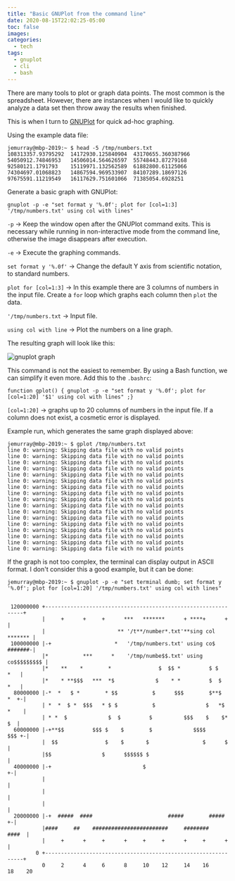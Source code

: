 ```yaml
---
title: "Basic GNUPlot from the command line"
date: 2020-08-15T22:02:25-05:00
toc: false
images:
categories:
  - tech
tags: 
  - gnuplot
  - cli
  - bash
---
```


There are many tools to plot or graph data points.  The most common is the spreadsheet.   However, there are instances when I would like to quickly analyze a data set then throw away the results when finished.  

This is when I turn to [GNUPlot](http://www.gnuplot.info/) for quick ad-hoc graphing.

Using the example data file:

```
jemurray@mbp-2019:~ $ head -5 /tmp/numbers.txt
108313357.93795292	14172930.125840904	43170655.360387966
54050912.74846953	14506014.564626597	55748443.87279168
92580121.1791793	15119971.132562589	61882800.61125066
74304697.01068823	14867594.969533907	84107289.18697126
97675591.11219549	16117629.751601066	71385054.6928251
```

Generate a basic graph with GNUPlot:

```
gnuplot -p -e "set format y '%.0f'; plot for [col=1:3] '/tmp/numbers.txt' using col with lines"
```

`-p` -> Keep the window open after the GNUPlot command exits.  This is necessary while running in non-interactive mode from the command line, otherwise the image disappears after execution.

`-e` -> Execute the graphing commands.

`set format y '%.0f'` -> Change the default Y axis from scientific notation, to standard numbers.

`plot for [col=1:3]` -> In this example there are 3 columns of numbers in the input file.  Create a `for` loop which graphs each column then `plot` the data.

`'/tmp/numbers.txt` -> Input file.

`using col with line` -> Plot the numbers on a line graph.  

The resulting graph will look like this:

![gnuplot graph](/images/gnuplotcli.png)

This command is not the easiest to remember.  By using a Bash function, we can simplify it even more.  Add this to the `.bashrc`:

```
function gplot() { gnuplot -p -e "set format y '%.0f'; plot for [col=1:20] '$1' using col with lines" ;}
```

`[col=1:20]`  -> graphs up to 20 columns of numbers in the input file.  If a column does not exist, a cosmetic error is displayed.

Example run, which generates the same graph displayed above:

```
jemurray@mbp-2019:~ $ gplot /tmp/numbers.txt
line 0: warning: Skipping data file with no valid points
line 0: warning: Skipping data file with no valid points
line 0: warning: Skipping data file with no valid points
line 0: warning: Skipping data file with no valid points
line 0: warning: Skipping data file with no valid points
line 0: warning: Skipping data file with no valid points
line 0: warning: Skipping data file with no valid points
line 0: warning: Skipping data file with no valid points
line 0: warning: Skipping data file with no valid points
line 0: warning: Skipping data file with no valid points
line 0: warning: Skipping data file with no valid points
line 0: warning: Skipping data file with no valid points
line 0: warning: Skipping data file with no valid points
line 0: warning: Skipping data file with no valid points
line 0: warning: Skipping data file with no valid points
line 0: warning: Skipping data file with no valid points
line 0: warning: Skipping data file with no valid points
```

If the graph is not too complex, the terminal can display output in ASCII format.  I don't consider this a good example, but it can be done:

```
jemurray@mbp-2019:~ $ gnuplot -p -e "set terminal dumb; set format y '%.0f'; plot for [col=1:20] '/tmp/numbers.txt' using col with lines"


 120000000 +---------------------------------------------------------------+
           |     +      +     +      ***   *******      + ****+      +     |
           |                       ** '/t**/number*.txt'**sing col ******* |
 100000000 |-+                    *   '/tmp/numbers.txt' using co$ #######-|
           |*           ***      *    '/tmp/numbe$$.txt' using co$$$$$$$$$ |
           |*    **    *        *               $  $$ *         $ $    *   |
           |*    * **$$$   ***  *$             $    * *         $  $   *   |
  80000000 |-*  *   $ *        * $$           $      $$$        $**$  *  +-|
           | *  *  $ *  $$$   * $ $           $                $   *$ *    |
           | * *  $             $  $         $          $$$    $    $*  $  |
  60000000 |-+**$$         $$$ $    $        $             $$$$      $$$ +-|
           |  $$               $    $       $                 $      $     |
           |$$                $      $$$$$$ $                              |
  40000000 |-+                             $                             +-|
           |                                                               |
           |                                                               |
           |                                                               |
  20000000 |-+  #####  ####                        #####        #####    +-|
           |####     ##    ########################     ########     ####  |
           |     +      +     +      +     +     +      +     +      +     |
         0 +---------------------------------------------------------------+
           0     2      4     6      8     10    12     14    16     18    20
```
